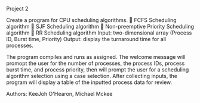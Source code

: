 Project 2

Create a program for CPU scheduling algorithms.
 FCFS Scheduling algorithm
 SJF Scheduling algorithm
 Non-preemptive Priority Scheduling algorithm  RR Scheduling algorithm
Input: two-dimensional array (Process ID, Burst time, Priority) Output: display the turnaround time for all processes.

The program compiles and runs as assigned. The welcome message will promopt the user for the number of processes, the process IDs, process burst time, and process priority, then will prompt the user for a scheduling algorithm selection using a case selection.  After collecting inputs, the program will display a table of the inputted process data for review.

Authors: KeeJoh O'Hearon, Michael Mckee